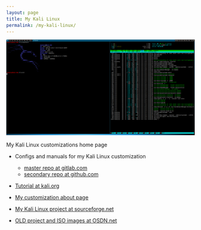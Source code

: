 ```yaml
---
layout: page
title: My Kali Linux
permalink: /my-kali-linux/
---
```


![Kali Linux DWM screenshot](/assets/images/kali-dwm-scrot.png)

My Kali Linux customizations home page 

* Configs and manuals for my Kali Linux customization
  * [master repo at gitlab.com](https://gitlab.com/jacekkowalczyk82/my-debian)
  * [secondary repo at github.com](https://github.com/jacekkowalczyk82/my-debian)

* [Tutorial at kali.org](https://www.kali.org/tutorials/my-custom-kali-linux-distribution/)
* [My customization about page](https://gitlab.com/jacekkowalczyk82/my-debian/-/blob/master/kali/about.md)
* [My Kali Linux project at sourceforge.net](https://my-kali-linux.sourceforge.io)
* [OLD project and ISO images at OSDN.net](https://osdn.net/projects/kali-lnux-openbox/releases/)


